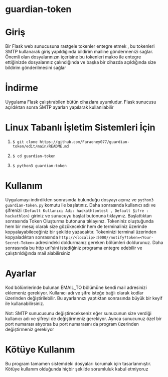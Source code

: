 # guardian-token

# Giriş
Bir Flask web sunucusuna rastgele tokenler entegre etmek , bu tokenleri SMTP kullanarak giriş yapıldığında bildirim mailine göndermenizi sağlar. Önemli olan dosyalarınızın içerisine bu tokenleri makro ile entegre ettiğinizde dosyalarınız çalındığında ve başka bir cihazda açıldığında size bildirim gönderilmesini sağlar

# İndirme
Uygulama Flask çalıştırabilen bütün cihazlara uyumludur. Flask sunucusu açıldıktan sonra SMTP ayarları yapılarak kullanılabilir

# Linux Tabanlı İşletim Sistemleri İçin

1. `$ git clone https://github.com/Faraoney077/guardian-token/edit/main/README.md`

2. `$ cd guardian-token`

3. `$ python3 guardian-token`


# Kullanım

Uygulamayı indirdikten sonrasında bulunduğu dosyayı açınız ve `python3 guardian-token.py` komutu ile başlatınız. Daha sonrasında kullanıcı adı ve şifrenizi `(Default Kullanıcı Adı: hackathlontest , Default Şifre : hackathlon)` giriniz ve sunucuyu başlat butonuna tıklayınız. Başlattıktan sonrasında Token Oluşturma butonuna tıklayınız. Tokeniniz oluştuğunda hem bir mesaj olarak size gözükecektir hem de terminaliniz üzerinde kopyalayabileceğiniz bir şekilde yazacaktır. Tokeninizi terminal üzerinden kopyaladıktan sonrasında `http://<localip>:5000//notify?token=<Your-Secret-Token>` adresindeki doldurmanız gereken bölümleri doldurunuz. Daha sonrasında bu http url'sini istediğiniz programa entegre edebilir ve çalıştırıldığında mail alabilirsiniz

# Ayarlar

Kod bölümlerinde bulunan EMAIL_TO bölümüne kendi mail adresinizi eklemeniz gerekiyor. Kullanıcı adı ve şifre isteğe bağlı olarak kodlar üzerinden değiştirilebilir. Bu ayarlarınızı yaptıktan sonrasında büyük bir keyif ile kullanabilirsiniz. 

Not: SMTP sunucusunu değiştirecekseniz eğer sunucunun size verdiği kullanıcı adı ve şifreyi de değiştirmeniz gerekiyor. Ayrıca sunucunuz özel bir port numarası atıyorsa bu port numarasını da program üzerinden değiştirmeniz gerekiyor

# Kötüye Kullanım

Bu program tamamen sistemdeki dosyaları korumak için tasarlanmıştır. Kötüye kullanım olduğunda hiçbir şekilde sorumluluk kabul etmiyoruz
